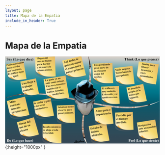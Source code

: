 ```yaml
---
layout: page
title: Mapa de la Empatia
include_in_header: True
---
```


# Mapa de la Empatia
![Mapa de la Empatia](assets/empatia.jpg) {:height="1000px" }